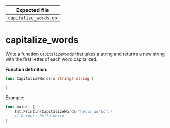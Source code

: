 | Expected file         |
| --------------------- |
| `capitalize_words.go` |

# capitalize_words

Write a function `CapitalizeWords` that takes a string and returns a new string with the first letter of each word capitalized.

**Function definition:**

```go
func CapitalizeWords(s string) string {

}
```

Example:

```go
func main() {
    fmt.Println(CapitalizeWords("hello world"))
    // Output: Hello World
}
```
